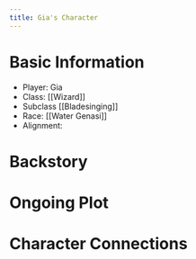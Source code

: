 ```yaml
---
title: Gia's Character
---
```

# Basic Information
- Player: Gia
- Class: [[Wizard]]
- Subclass [[Bladesinging]]
- Race: [[Water Genasi]]
- Alignment: 
# Backstory 


# Ongoing Plot


# Character Connections
